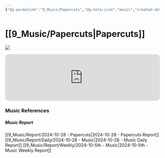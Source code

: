 ```yaml
---
{"dg-permalink":"9_Music/Papercuts","dg-note-icon":"music","created-date":"2024-10-28 10:45:38 pm","date":"2024-10-28","type":"music","tags":["music"],"aliases":null,"title":"Papercuts","music-url":"https://open.spotify.com/track/1uAkU42SNZn4PlUFrS8zmg","album":"Papercuts","album-release-date":"2021-01-28","album-url":"https://open.spotify.com/album/7beNybQ6Mr9NnFZjtXXb5i","cover":"![Papercuts](https://i.scdn.co/image/ab67616d00001e02c19d9cd49577d6a06190784a)","cover-url":"https://i.scdn.co/image/ab67616d00001e02c19d9cd49577d6a06190784a","artists":"Landon Conrath","added-at":"Mon Oct 28 2024 - 오후 10:45:40","rating":"⭐⭐⭐⭐⭐⭐","dg-publish":true,"permalink":"/9_Music/Papercuts/","dgPassFrontmatter":true,"noteIcon":"music"}
---
```


# [[9_Music/Papercuts\|Papercuts]]
![](https://i.scdn.co/image/ab67616d00001e02c19d9cd49577d6a06190784a)


<div class="container-root"><span></span></div><div><div class="container-root"><iframe style="border-radius:12px" src="https://open.spotify.com/embed/track/1uAkU42SNZn4PlUFrS8zmg?utm_source=generator" width="100%" height="152" frameborder="0" allowfullscreen="" allow="autoplay; clipboard-write; encrypted-media; fullscreen; picture-in-picture" loading="lazy"></iframe></div></div>



### Music References
##### Music Report
[[9_Music/Report/2024-10-28 - Papercuts\|2024-10-28 - Papercuts Report]]
[[9_Music/Report/Daily/2024-10-28 - Music\|2024-10-28 - Music Daily Report]]
[[9_Music/Report/Weekly/2024-10-5th - Music\|2024-10-5th - Music Weekly Report]]





